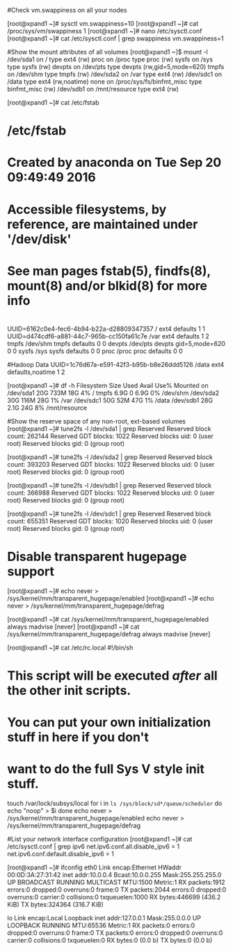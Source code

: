#Check vm.swappiness on all your nodes

[root@xpand1 ~]# sysctl vm.swappiness=10
[root@xpand1 ~]# cat /proc/sys/vm/swappiness
1
[root@xpand1 ~]# nano /etc/sysctl.conf
[root@xpand1 ~]# cat /etc/sysctl.conf | grep swappiness
vm.swappiness=1

#Show the mount attributes of all volumes
[root@xpand1 ~]$ mount -l
/dev/sda1 on / type ext4 (rw)
proc on /proc type proc (rw)
sysfs on /sys type sysfs (rw)
devpts on /dev/pts type devpts (rw,gid=5,mode=620)
tmpfs on /dev/shm type tmpfs (rw)
/dev/sda2 on /var type ext4 (rw)
/dev/sdc1 on /data type ext4 (rw,noatime)
none on /proc/sys/fs/binfmt_misc type binfmt_misc (rw)
/dev/sdb1 on /mnt/resource type ext4 (rw)

[root@xpand1 ~]# cat /etc/fstab

#
# /etc/fstab
# Created by anaconda on Tue Sep 20 09:49:49 2016
#
# Accessible filesystems, by reference, are maintained under '/dev/disk'
# See man pages fstab(5), findfs(8), mount(8) and/or blkid(8) for more info
#
UUID=6162c0e4-fec6-4b94-b22a-d28809347357 /                       ext4    defaults        1 1
UUID=d474cdf6-a881-44c7-965b-cc150fa61c7e /var                    ext4    defaults        1 2
tmpfs                   /dev/shm                tmpfs   defaults        0 0
devpts                  /dev/pts                devpts  gid=5,mode=620  0 0
sysfs                   /sys                    sysfs   defaults        0 0
proc                    /proc                   proc    defaults        0 0


#Hadoop Data
UUID=1c76d67a-e591-42f3-b95b-b8e26ddd5126                               /data                   ext4    defaults,noatime        1 2


[root@xpand1 ~]# df -h
Filesystem      Size  Used Avail Use% Mounted on
/dev/sda1        20G  733M   18G   4% /
tmpfs           6.9G     0  6.9G   0% /dev/shm
/dev/sda2        30G  116M   28G   1% /var
/dev/sdc1        50G   52M   47G   1% /data
/dev/sdb1        28G  2.1G   24G   8% /mnt/resource


#Show the reserve space of any non-root, ext-based volumes
[root@xpand1 ~]# tune2fs -l /dev/sda1 | grep Reserved
Reserved block count:     262144
Reserved GDT blocks:      1022
Reserved blocks uid:      0 (user root)
Reserved blocks gid:      0 (group root)

[root@xpand1 ~]# tune2fs -l /dev/sda2 | grep Reserved
Reserved block count:     393203
Reserved GDT blocks:      1022
Reserved blocks uid:      0 (user root)
Reserved blocks gid:      0 (group root)

[root@xpand1 ~]# tune2fs -l /dev/sdb1 | grep Reserved
Reserved block count:     366988
Reserved GDT blocks:      1022
Reserved blocks uid:      0 (user root)
Reserved blocks gid:      0 (group root)

[root@xpand1 ~]# tune2fs -l /dev/sdc1 | grep Reserved
Reserved block count:     655351
Reserved GDT blocks:      1020
Reserved blocks uid:      0 (user root)
Reserved blocks gid:      0 (group root)


# Disable transparent hugepage support
[root@xpand1 ~]# echo never > /sys/kernel/mm/transparent_hugepage/enabled
[root@xpand1 ~]# echo never > /sys/kernel/mm/transparent_hugepage/defrag

[root@xpand1 ~]# cat /sys/kernel/mm/transparent_hugepage/enabled
always madvise [never]
[root@xpand1 ~]# cat /sys/kernel/mm/transparent_hugepage/defrag
always madvise [never]

[root@xpand1 ~]# cat /etc/rc.local
#!/bin/sh
#
# This script will be executed *after* all the other init scripts.
# You can put your own initialization stuff in here if you don't
# want to do the full Sys V style init stuff.

touch /var/lock/subsys/local
for i in `ls /sys/block/sd*/queue/scheduler`
do
echo "noop" > $i
done
echo never > /sys/kernel/mm/transparent_hugepage/enabled
echo never > /sys/kernel/mm/transparent_hugepage/defrag


#List your network interface configuration
[root@xpand1 ~]# cat /etc/sysctl.conf | grep ipv6
net.ipv6.conf.all.disable_ipv6 = 1
net.ipv6.conf.default.disable_ipv6 = 1

[root@xpand1 ~]# ifconfig
eth0      Link encap:Ethernet  HWaddr 00:0D:3A:27:31:42
          inet addr:10.0.0.4  Bcast:10.0.0.255  Mask:255.255.255.0
          UP BROADCAST RUNNING MULTICAST  MTU:1500  Metric:1
          RX packets:1912 errors:0 dropped:0 overruns:0 frame:0
          TX packets:2044 errors:0 dropped:0 overruns:0 carrier:0
          collisions:0 txqueuelen:1000
          RX bytes:446699 (436.2 KiB)  TX bytes:324364 (316.7 KiB)

lo        Link encap:Local Loopback
          inet addr:127.0.0.1  Mask:255.0.0.0
          UP LOOPBACK RUNNING  MTU:65536  Metric:1
          RX packets:0 errors:0 dropped:0 overruns:0 frame:0
          TX packets:0 errors:0 dropped:0 overruns:0 carrier:0
          collisions:0 txqueuelen:0
          RX bytes:0 (0.0 b)  TX bytes:0 (0.0 b)
